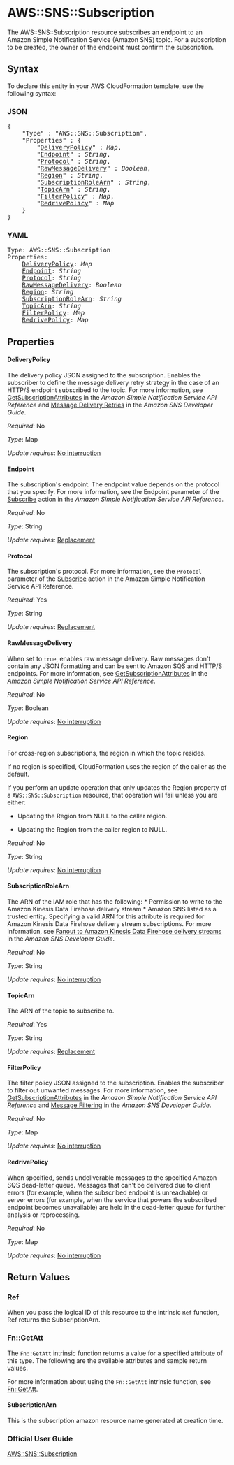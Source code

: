 # AWS::SNS::Subscription

The AWS::SNS::Subscription resource subscribes an endpoint to an Amazon Simple Notification Service (Amazon SNS) topic. For a subscription to be created, the owner of the endpoint must confirm the subscription.

## Syntax

To declare this entity in your AWS CloudFormation template, use the following syntax:

### JSON

<pre>
{
    "Type" : "AWS::SNS::Subscription",
    "Properties" : {
        "<a href="#deliverypolicy" title="DeliveryPolicy">DeliveryPolicy</a>" : <i>Map</i>,
        "<a href="#endpoint" title="Endpoint">Endpoint</a>" : <i>String</i>,
        "<a href="#protocol" title="Protocol">Protocol</a>" : <i>String</i>,
        "<a href="#rawmessagedelivery" title="RawMessageDelivery">RawMessageDelivery</a>" : <i>Boolean</i>,
        "<a href="#region" title="Region">Region</a>" : <i>String</i>,
        "<a href="#subscriptionrolearn" title="SubscriptionRoleArn">SubscriptionRoleArn</a>" : <i>String</i>,
        "<a href="#topicarn" title="TopicArn">TopicArn</a>" : <i>String</i>,
        "<a href="#filterpolicy" title="FilterPolicy">FilterPolicy</a>" : <i>Map</i>,
        "<a href="#redrivepolicy" title="RedrivePolicy">RedrivePolicy</a>" : <i>Map</i>
    }
}
</pre>

### YAML

<pre>
Type: AWS::SNS::Subscription
Properties:
    <a href="#deliverypolicy" title="DeliveryPolicy">DeliveryPolicy</a>: <i>Map</i>
    <a href="#endpoint" title="Endpoint">Endpoint</a>: <i>String</i>
    <a href="#protocol" title="Protocol">Protocol</a>: <i>String</i>
    <a href="#rawmessagedelivery" title="RawMessageDelivery">RawMessageDelivery</a>: <i>Boolean</i>
    <a href="#region" title="Region">Region</a>: <i>String</i>
    <a href="#subscriptionrolearn" title="SubscriptionRoleArn">SubscriptionRoleArn</a>: <i>String</i>
    <a href="#topicarn" title="TopicArn">TopicArn</a>: <i>String</i>
    <a href="#filterpolicy" title="FilterPolicy">FilterPolicy</a>: <i>Map</i>
    <a href="#redrivepolicy" title="RedrivePolicy">RedrivePolicy</a>: <i>Map</i>
</pre>

## Properties

#### DeliveryPolicy

The delivery policy JSON assigned to the subscription. Enables the subscriber to define the message delivery retry strategy in the case of an HTTP/S endpoint subscribed to the topic. For more information, see [GetSubscriptionAttributes](https://docs.aws.amazon.com/sns/latest/api/API_GetSubscriptionAttributes.html) in the <i>Amazon Simple Notification Service API Reference</i> and [Message Delivery Retries](https://docs.aws.amazon.com/sns/latest/dg/sns-message-delivery-retries.html) in the <i>Amazon SNS Developer Guide</i>.

_Required_: No

_Type_: Map

_Update requires_: [No interruption](https://docs.aws.amazon.com/AWSCloudFormation/latest/UserGuide/using-cfn-updating-stacks-update-behaviors.html#update-no-interrupt)

#### Endpoint

The subscription's endpoint. The endpoint value depends on the protocol that you specify. For more information, see the Endpoint parameter of the [Subscribe](https://docs.aws.amazon.com/sns/latest/api/API_Subscribe.html) action in the <i>Amazon Simple Notification Service API Reference</i>.

_Required_: No

_Type_: String

_Update requires_: [Replacement](https://docs.aws.amazon.com/AWSCloudFormation/latest/UserGuide/using-cfn-updating-stacks-update-behaviors.html#update-replacement)

#### Protocol

The subscription's protocol. For more information, see the `Protocol` parameter of the [Subscribe](https://docs.aws.amazon.com/sns/latest/api/API_Subscribe.html) action in the Amazon Simple Notification Service API Reference.

_Required_: Yes

_Type_: String

_Update requires_: [Replacement](https://docs.aws.amazon.com/AWSCloudFormation/latest/UserGuide/using-cfn-updating-stacks-update-behaviors.html#update-replacement)

#### RawMessageDelivery

When set to `true`, enables raw message delivery. Raw messages don't contain any JSON formatting and can be sent to Amazon SQS and HTTP/S endpoints. For more information, see [GetSubscriptionAttributes](https://docs.aws.amazon.com/sns/latest/api/API_GetSubscriptionAttributes.html) in the <i>Amazon Simple Notification Service API Reference</i>.

_Required_: No

_Type_: Boolean

_Update requires_: [No interruption](https://docs.aws.amazon.com/AWSCloudFormation/latest/UserGuide/using-cfn-updating-stacks-update-behaviors.html#update-no-interrupt)

#### Region

For cross-region subscriptions, the region in which the topic resides.

If no region is specified, CloudFormation uses the region of the caller as the default.

If you perform an update operation that only updates the Region property of a `AWS::SNS::Subscription` resource, that operation will fail unless you are either:

 - Updating the Region from NULL to the caller region.

 - Updating the Region from the caller region to NULL.

_Required_: No

_Type_: String

_Update requires_: [No interruption](https://docs.aws.amazon.com/AWSCloudFormation/latest/UserGuide/using-cfn-updating-stacks-update-behaviors.html#update-no-interrupt)

#### SubscriptionRoleArn

The ARN of the IAM role that has the following:
    * Permission to write to the Amazon Kinesis Data Firehose delivery stream
    * Amazon SNS listed as a trusted entity.
Specifying a valid ARN for this attribute is required for Amazon Kinesis Data Firehose delivery stream subscriptions. For more information, see [Fanout to Amazon Kinesis Data Firehose delivery streams](https://alpha-docs-aws.amazon.com/sns/latest/dg/sns-kinesis-subscriber.html) in the _Amazon SNS Developer Guide_.

_Required_: No

_Type_: String

_Update requires_: [No interruption](https://docs.aws.amazon.com/AWSCloudFormation/latest/UserGuide/using-cfn-updating-stacks-update-behaviors.html#update-no-interrupt)

#### TopicArn

The ARN of the topic to subscribe to.

_Required_: Yes

_Type_: String

_Update requires_: [Replacement](https://docs.aws.amazon.com/AWSCloudFormation/latest/UserGuide/using-cfn-updating-stacks-update-behaviors.html#update-replacement)

#### FilterPolicy

The filter policy JSON assigned to the subscription. Enables the subscriber to filter out unwanted messages. For more information, see [GetSubscriptionAttributes](https://docs.aws.amazon.com/sns/latest/api/API_GetSubscriptionAttributes.html) in the <i>Amazon Simple Notification Service API Reference</i> and [Message Filtering](https://docs.aws.amazon.com/sns/latest/dg/sns-message-filtering.html) in the <i>Amazon SNS Developer Guide</i>.

_Required_: No

_Type_: Map

_Update requires_: [No interruption](https://docs.aws.amazon.com/AWSCloudFormation/latest/UserGuide/using-cfn-updating-stacks-update-behaviors.html#update-no-interrupt)

#### RedrivePolicy

When specified, sends undeliverable messages to the specified Amazon SQS dead-letter queue. Messages that can't be delivered due to client errors (for example, when the subscribed endpoint is unreachable) or server errors (for example, when the service that powers the subscribed endpoint becomes unavailable) are held in the dead-letter queue for further analysis or reprocessing.

_Required_: No

_Type_: Map

_Update requires_: [No interruption](https://docs.aws.amazon.com/AWSCloudFormation/latest/UserGuide/using-cfn-updating-stacks-update-behaviors.html#update-no-interrupt)

## Return Values

### Ref

When you pass the logical ID of this resource to the intrinsic `Ref` function, Ref returns the SubscriptionArn.

### Fn::GetAtt

The `Fn::GetAtt` intrinsic function returns a value for a specified attribute of this type. The following are the available attributes and sample return values.

For more information about using the `Fn::GetAtt` intrinsic function, see [Fn::GetAtt](https://docs.aws.amazon.com/AWSCloudFormation/latest/UserGuide/intrinsic-function-reference-getatt.html).

#### SubscriptionArn

This is the subscription amazon resource name generated at creation time.


### Official User Guide
[AWS::SNS::Subscription](https://docs.aws.amazon.com/AWSCloudFormation/latest/UserGuide/aws-resource-sns-subscription.html)
